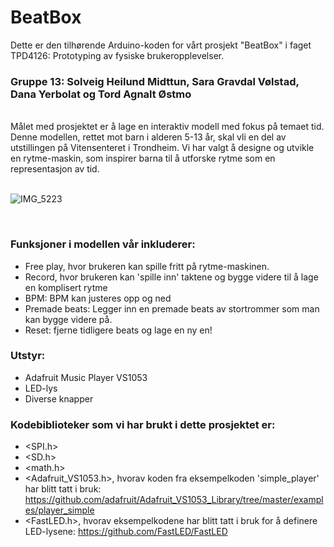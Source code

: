 ﻿# BeatBox
Dette er den tilhørende Arduino-koden for vårt prosjekt "BeatBox" i faget TPD4126: Prototyping av fysiske brukeropplevelser. <br />
### Gruppe 13: Solveig Heilund Midttun, Sara Gravdal Vølstad, Dana Yerbolat og Tord Agnalt Østmo<br />
<br />
Målet med prosjektet er å lage en interaktiv modell med fokus på temaet tid. Denne modellen, rettet mot barn i alderen 5-13 år, skal vli en del av utstillingen på Vitensenteret i Trondheim. Vi har valgt å designe og utvikle en rytme-maskin, som inspirer barna til å utforske rytme som en representasjon av tid. <br />
<br />

![IMG_5223](https://github.com/danayerbolat/Proto_prosjekt/assets/80036171/942d93bc-678c-4111-b05c-3fd1d1af90b7)

<br />

### Funksjoner i modellen vår inkluderer: 
- Free play, hvor brukeren kan spille fritt på rytme-maskinen. 
- Record, hvor brukeren kan 'spille inn' taktene og bygge videre til å lage en komplisert rytme 
- BPM: BPM kan justeres opp og ned
- Premade beats: Legger inn en premade beats av stortrommer som man kan bygge videre på.
- Reset: fjerne tidligere beats og lage en ny en!

### Utstyr:
- Adafruit Music Player VS1053 
- LED-lys
- Diverse knapper

### Kodebiblioteker som vi har brukt i dette prosjektet er: 
- <SPI.h>
- <SD.h>
- <math.h>
- <Adafruit_VS1053.h>, hvorav koden fra eksempelkoden 'simple_player' har blitt tatt i bruk: https://github.com/adafruit/Adafruit_VS1053_Library/tree/master/examples/player_simple
- <FastLED.h>, hvorav eksempelkodene har blitt tatt i bruk for å definere LED-lysene: https://github.com/FastLED/FastLED
